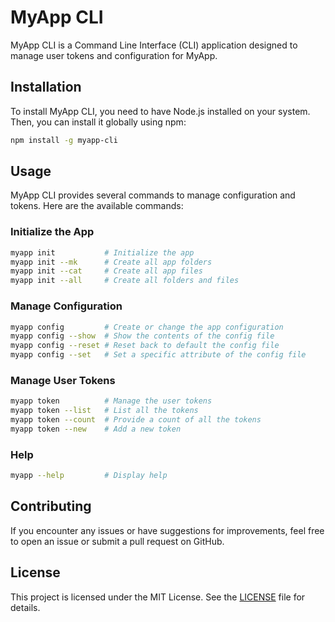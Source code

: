 # MyApp CLI

MyApp CLI is a Command Line Interface (CLI) application designed to manage user tokens and configuration for MyApp.

## Installation

To install MyApp CLI, you need to have Node.js installed on your system. Then, you can install it globally using npm:

```bash
npm install -g myapp-cli
```

## Usage

MyApp CLI provides several commands to manage configuration and tokens. Here are the available commands:

### Initialize the App
```bash
myapp init           # Initialize the app
myapp init --mk      # Create all app folders
myapp init --cat     # Create all app files
myapp init --all     # Create all folders and files
```

### Manage Configuration
```bash
myapp config         # Create or change the app configuration
myapp config --show  # Show the contents of the config file
myapp config --reset # Reset back to default the config file
myapp config --set   # Set a specific attribute of the config file
```

### Manage User Tokens
```bash
myapp token          # Manage the user tokens
myapp token --list   # List all the tokens
myapp token --count  # Provide a count of all the tokens
myapp token --new    # Add a new token
```

### Help
```bash
myapp --help         # Display help
```

## Contributing

If you encounter any issues or have suggestions for improvements, feel free to open an issue or submit a pull request on GitHub.

## License


This project is licensed under the MIT License. See the [LICENSE](LICENSE) file for details.
